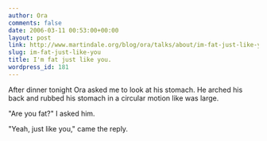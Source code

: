 ```yaml
---
author: Ora
comments: false
date: 2006-03-11 00:53:00+00:00
layout: post
link: http://www.martindale.org/blog/ora/talks/about/im-fat-just-like-you
slug: im-fat-just-like-you
title: I'm fat just like you.
wordpress_id: 181
---
```


After dinner tonight Ora asked me to look at his stomach. He arched his back and rubbed his stomach in a circular motion like was large.  
  
"Are you fat?" I asked him.  
  
"Yeah, just like you," came the reply.
